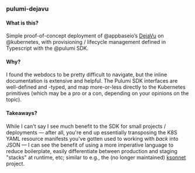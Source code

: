 ### pulumi-dejavu

#### What is this?

Simple proof-of-concept deployment of @appbaseio’s [DejaVu][github] on
@kubernetes, with provisioning / lifecycle management defined in Typescript with
the @pulumi SDK.

#### Why?

I found the webdocs to be pretty difficult to navigate, but the inline
documentation is extensive and helpful. The Pulumi SDK interfaces are
well-defined and -typed, and map more-or-less directly to the Kubernetes
primitives (which may be a pro or a con, depending on your opinions on the
topic).

#### Takeaways?

While I can't say I see much benefit to the SDK for small projects
/ deployments — after all, you're end up essentially transposing the K8S YAML
resource manifests you've gotten used to working with _back_ into JSON — I can
see the benefit of using a more imperative language to reduce boilerplate,
easily differentiate between production and staging "stacks" at runtime, etc;
similar to e.g., the (no longer maintained) [ksonnet][github 2] project.

[github]: https://github.com/appbaseio/dejavu
[github 2]: https://github.com/ksonnet/ksonnet
